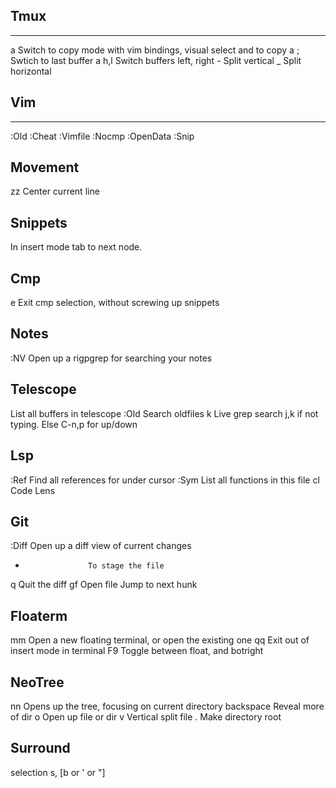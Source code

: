 Tmux
--------------------------------------------------------------------------------------
**************************************************************************************

<C>a <Enter>        Switch to copy mode with vim bindings, visual select and <Enter> to copy
<C>a ;              Swtich to last buffer
<C>a h,l            Switch buffers left, right
<C>-                Split vertical
<C>_                Split horizontal

Vim
--------------------------------------------------------------------------------------
**************************************************************************************

:Old
:Cheat
:Vimfile
:Nocmp
:OpenData
:Snip

Movement
--------------------------------------------------------------------------------------
zz                  Center current line

Snippets
--------------------------------------------------------------------------------------
<Tab>               In insert mode tab to next node.

Cmp
--------------------------------------------------------------------------------------
<Ctr>e              Exit cmp selection, without screwing up snippets

Notes
--------------------------------------------------------------------------------------
:NV                 Open up a rigpgrep for searching your notes

Telescope
--------------------------------------------------------------------------------------
<C-k>               List all buffers in telescope
:Old                Search oldfiles
<Space>k            Live grep search
                    j,k if not typing. Else C-n,p for up/down

Lsp
--------------------------------------------------------------------------------------
:Ref                Find all references for under cursor
:Sym                List all functions in this file
<space>cl           Code Lens

Git
--------------------------------------------------------------------------------------
:Diff               Open up a diff view of current changes
-                   To stage the file
<leader>q           Quit the diff
gf                  Open file
<C-h>               Jump to next hunk

Floaterm
--------------------------------------------------------------------------------------
<leader>mm          Open a new floating terminal, or open the existing one
<leader>qq          Exit out of insert mode in terminal
F9                  Toggle between float, and botright

NeoTree
--------------------------------------------------------------------------------------
<leader>nn          Opens up the tree, focusing on current directory
backspace           Reveal more of dir
o                   Open up file or dir
v                   Vertical split file
.                   Make directory root

Surround
--------------------------------------------------------------------------------------
selection s, [b or ' or "]
